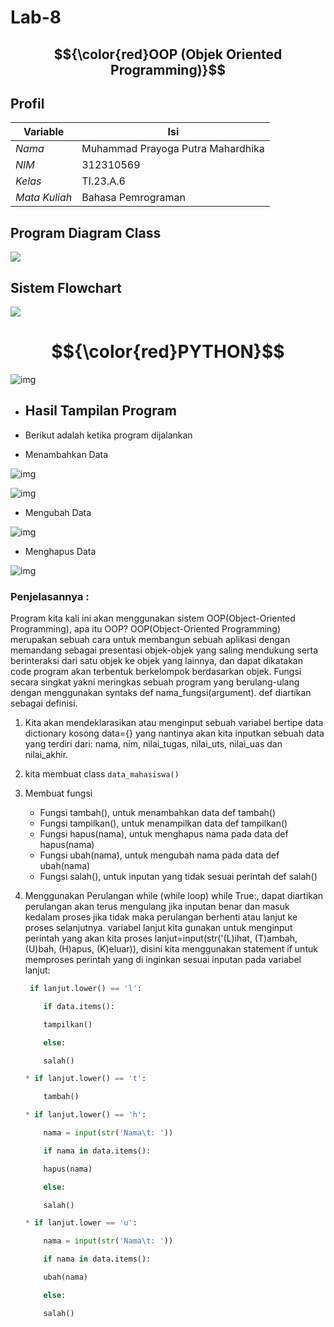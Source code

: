 # Lab-8
## $${\color{red}OOP (Objek Oriented Programming)}$$

## Profil
| Variable | Isi |
| -------- | --- |
| *Nama* | Muhammad Prayoga Putra Mahardhika  |
| *NIM* |  312310569 |
| *Kelas* | TI.23.A.6 |
| *Mata Kuliah* | Bahasa Pemrograman |


## Program Diagram Class
![](gambar/diagramclass.png)


## Sistem Flowchart
![](gambar/flowchart.png)


# $${\color{red}PYTHON}$$

![img](gambar/oop.png)

- ##  Hasil Tampilan Program
- Berikut adalah ketika program dijalankan


* Menambahkan Data

![img](gambar/tambah.png)

![img](gambar/tampil.png)


* Mengubah Data

![img](gambar/ubah.png)


* Menghapus Data

![img](gambar/hapus.png)


### Penjelasannya : 

Program kita kali ini akan menggunakan sistem OOP(Object-Oriented Programming), apa itu OOP?
OOP(Object-Oriented Programming) merupakan sebuah cara untuk membangun sebuah aplikasi dengan memandang sebagai presentasi objek-objek yang saling mendukung serta berinteraksi dari satu objek ke objek yang lainnya, dan dapat dikatakan code program akan terbentuk berkelompok berdasarkan objek. 
Fungsi secara singkat yakni meringkas sebuah program yang berulang-ulang dengan menggunakan syntaks def nama_fungsi(argument). def diartikan sebagai definisi.

1. Kita akan mendeklarasikan atau menginput sebuah variabel bertipe data dictionary kosong data={} yang nantinya akan kita inputkan sebuah data yang terdiri dari: nama, nim, nilai_tugas, nilai_uts, nilai_uas dan nilai_akhir.

2. kita membuat class `data_mahasiswa()`

3. Membuat fungsi
    * Fungsi tambah(), untuk menambahkan data def tambah()
    * Fungsi tampilkan(), untuk menampilkan data def tampilkan()
    * Fungsi hapus(nama), untuk menghapus nama pada data def hapus(nama)
    * Fungsi ubah(nama), untuk mengubah nama pada data def ubah(nama)
    * Fungsi salah(), untuk inputan yang tidak sesuai perintah def salah()

4. Menggunakan Perulangan while (while loop)
while True:, dapat diartikan perulangan akan terus mengulang jika inputan benar dan masuk kedalam proses jika tidak maka perulangan berhenti atau lanjut ke proses selanjutnya. 
variabel lanjut kita gunakan untuk menginput perintah yang akan kita proses lanjut=input(str('(L)ihat, (T)ambah, (U)bah, (H)apus, (K)eluar)), disini kita menggunakan statement if untuk memproses perintah yang di inginkan sesuai inputan pada variabel lanjut:
    ```python
     if lanjut.lower() == 'l':

        if data.items():

        tampilkan()

        else:

        salah()

    * if lanjut.lower() == 't':

        tambah()

    * if lanjut.lower() == 'h':

        nama = input(str('Nama\t: '))

        if nama in data.items():

        hapus(nama)

        else:

        salah()

    * if lanjut.lower == 'u':

        nama = input(str('Nama\t: '))

        if nama in data.items():

        ubah(nama)

        else:

        salah()
    ```
